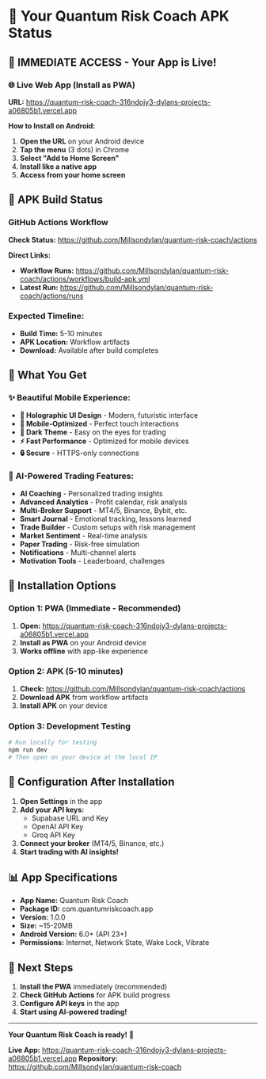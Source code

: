 # 📱 Your Quantum Risk Coach APK Status

## 🎉 **IMMEDIATE ACCESS - Your App is Live!**

### 🌐 **Live Web App (Install as PWA)**
**URL:** https://quantum-risk-coach-316ndojy3-dylans-projects-a06805b1.vercel.app

**How to Install on Android:**
1. **Open the URL** on your Android device
2. **Tap the menu** (3 dots) in Chrome
3. **Select "Add to Home Screen"**
4. **Install like a native app**
5. **Access from your home screen**

## 📱 **APK Build Status**

### GitHub Actions Workflow
**Check Status:** https://github.com/Millsondylan/quantum-risk-coach/actions

**Direct Links:**
- **Workflow Runs:** https://github.com/Millsondylan/quantum-risk-coach/actions/workflows/build-apk.yml
- **Latest Run:** https://github.com/Millsondylan/quantum-risk-coach/actions/runs

### Expected Timeline:
- **Build Time:** 5-10 minutes
- **APK Location:** Workflow artifacts
- **Download:** Available after build completes

## 🚀 **What You Get**

### ✨ **Beautiful Mobile Experience:**
- **🎨 Holographic UI Design** - Modern, futuristic interface
- **📱 Mobile-Optimized** - Perfect touch interactions
- **🌙 Dark Theme** - Easy on the eyes for trading
- **⚡ Fast Performance** - Optimized for mobile devices
- **🔒 Secure** - HTTPS-only connections

### 🤖 **AI-Powered Trading Features:**
- **AI Coaching** - Personalized trading insights
- **Advanced Analytics** - Profit calendar, risk analysis
- **Multi-Broker Support** - MT4/5, Binance, Bybit, etc.
- **Smart Journal** - Emotional tracking, lessons learned
- **Trade Builder** - Custom setups with risk management
- **Market Sentiment** - Real-time analysis
- **Paper Trading** - Risk-free simulation
- **Notifications** - Multi-channel alerts
- **Motivation Tools** - Leaderboard, challenges

## 📱 **Installation Options**

### Option 1: PWA (Immediate - Recommended)
1. **Open:** https://quantum-risk-coach-316ndojy3-dylans-projects-a06805b1.vercel.app
2. **Install as PWA** on your Android device
3. **Works offline** with app-like experience

### Option 2: APK (5-10 minutes)
1. **Check:** https://github.com/Millsondylan/quantum-risk-coach/actions
2. **Download APK** from workflow artifacts
3. **Install APK** on your device

### Option 3: Development Testing
```bash
# Run locally for testing
npm run dev
# Then open on your device at the local IP
```

## 🔑 **Configuration After Installation**

1. **Open Settings** in the app
2. **Add your API keys:**
   - Supabase URL and Key
   - OpenAI API Key
   - Groq API Key
3. **Connect your broker** (MT4/5, Binance, etc.)
4. **Start trading with AI insights!**

## 📊 **App Specifications**

- **App Name:** Quantum Risk Coach
- **Package ID:** com.quantumriskcoach.app
- **Version:** 1.0.0
- **Size:** ~15-20MB
- **Android Version:** 6.0+ (API 23+)
- **Permissions:** Internet, Network State, Wake Lock, Vibrate

## 🎯 **Next Steps**

1. **Install the PWA** immediately (recommended)
2. **Check GitHub Actions** for APK build progress
3. **Configure API keys** in the app
4. **Start using AI-powered trading!**

---

**Your Quantum Risk Coach is ready!** 🚀

**Live App:** https://quantum-risk-coach-316ndojy3-dylans-projects-a06805b1.vercel.app
**Repository:** https://github.com/Millsondylan/quantum-risk-coach 